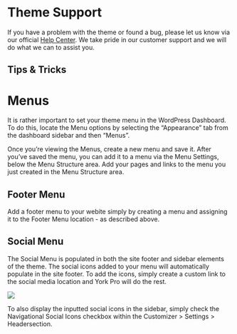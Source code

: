 # Theme Support
If you have a problem with the theme or found a bug, please let us know via our official [Help Center][1]. We take pride in our customer support and we will do what we can to assist you.

## Tips & Tricks


# Menus
It is rather important to set your theme menu in the WordPress Dashboard. To do this, locate the Menu options by selecting the “Appearance” tab from the dashboard sidebar and then “Menus”.

Once you’re viewing the Menus, create a new menu and save it. After you’ve saved the menu, you can add it to a menu via the Menu Settings, below the Menu Structure area. Add your pages and links to the menu you just created in the Menu Structure area.

## Footer Menu
Add a footer menu to your webite simply by creating a menu and assigning it to the Footer Menu location - as described above.


## Social Menu
The Social Menu is populated in both the site footer and sidebar elements of the theme. The social icons added to your menu will automatically populate in the site footer. To add the icons, simply create a custom link to the social media location and York Pro will do the rest.

![][image-1]

To also display the inputted social icons in the sidebar, simply check the Navigational Social Icons checkbox within the Customizer \> Settings \> Headersection.

[1]:	https://themebeans.com/support

[image-1]:	https://github.com/richtabor/theme-docs/blob/master/york-pro/images/social.jpg